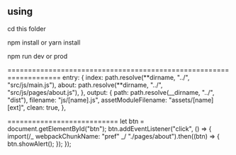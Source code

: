 ## using

cd this folder

npm install or yarn install

npm run dev or prod

===================================================================
entry: {
index: path.resolve(**dirname, "../", "src/js/main.js"),
about: path.resolve(**dirname, "../", "src/js/pages/about.js"),
},
output: {
path: path.resolve(\_\_dirname, "../", "dist"),
filename: "js/[name].js",
assetModuleFilename: "assets/[name][ext]",
clean: true,
},

===========================
let btn = document.getElementById("btn");
btn.addEventListener("click", () => {
import(/_ webpackChunkName: "pref" _/ "./pages/about").then((btn) => {
btn.showAlert();
});
});
